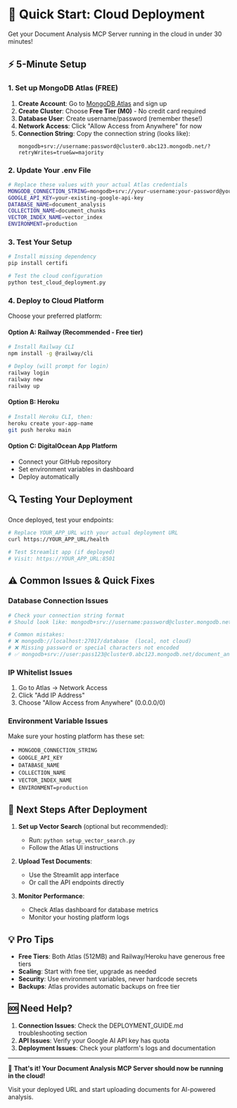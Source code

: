 # 🚀 Quick Start: Cloud Deployment

Get your Document Analysis MCP Server running in the cloud in under 30 minutes!

## ⚡ 5-Minute Setup

### 1. Set up MongoDB Atlas (FREE)

1. **Create Account**: Go to [MongoDB Atlas](https://www.mongodb.com/atlas) and sign up
2. **Create Cluster**: Choose **Free Tier (M0)** - No credit card required
3. **Database User**: Create username/password (remember these!)
4. **Network Access**: Click "Allow Access from Anywhere" for now
5. **Connection String**: Copy the connection string (looks like):
   ```
   mongodb+srv://username:password@cluster0.abc123.mongodb.net/?retryWrites=true&w=majority
   ```

### 2. Update Your .env File

```bash
# Replace these values with your actual Atlas credentials
MONGODB_CONNECTION_STRING=mongodb+srv://your-username:your-password@your-cluster.mongodb.net/document_analysis?retryWrites=true&w=majority
GOOGLE_API_KEY=your-existing-google-api-key
DATABASE_NAME=document_analysis
COLLECTION_NAME=document_chunks
VECTOR_INDEX_NAME=vector_index
ENVIRONMENT=production
```

### 3. Test Your Setup

```bash
# Install missing dependency
pip install certifi

# Test the cloud configuration
python test_cloud_deployment.py
```

### 4. Deploy to Cloud Platform

Choose your preferred platform:

#### Option A: Railway (Recommended - Free tier)
```bash
# Install Railway CLI
npm install -g @railway/cli

# Deploy (will prompt for login)
railway login
railway new
railway up
```

#### Option B: Heroku
```bash
# Install Heroku CLI, then:
heroku create your-app-name
git push heroku main
```

#### Option C: DigitalOcean App Platform
- Connect your GitHub repository
- Set environment variables in dashboard
- Deploy automatically

## 🔍 Testing Your Deployment

Once deployed, test your endpoints:

```bash
# Replace YOUR_APP_URL with your actual deployment URL
curl https://YOUR_APP_URL/health

# Test Streamlit app (if deployed)
# Visit: https://YOUR_APP_URL:8501
```

## ⚠️ Common Issues & Quick Fixes

### Database Connection Issues
```bash
# Check your connection string format
# Should look like: mongodb+srv://username:password@cluster.mongodb.net/database?retryWrites=true&w=majority

# Common mistakes:
# ❌ mongodb://localhost:27017/database  (local, not cloud)
# ❌ Missing password or special characters not encoded
# ✅ mongodb+srv://user:pass123@cluster0.abc123.mongodb.net/document_analysis?retryWrites=true&w=majority
```

### IP Whitelist Issues
1. Go to Atlas → Network Access
2. Click "Add IP Address" 
3. Choose "Allow Access from Anywhere" (0.0.0.0/0)

### Environment Variable Issues
Make sure your hosting platform has these set:
- `MONGODB_CONNECTION_STRING`
- `GOOGLE_API_KEY`
- `DATABASE_NAME`
- `COLLECTION_NAME` 
- `VECTOR_INDEX_NAME`
- `ENVIRONMENT=production`

## 🎯 Next Steps After Deployment

1. **Set up Vector Search** (optional but recommended):
   - Run: `python setup_vector_search.py`
   - Follow the Atlas UI instructions

2. **Upload Test Documents**:
   - Use the Streamlit app interface
   - Or call the API endpoints directly

3. **Monitor Performance**:
   - Check Atlas dashboard for database metrics
   - Monitor your hosting platform logs

## 💡 Pro Tips

- **Free Tiers**: Both Atlas (512MB) and Railway/Heroku have generous free tiers
- **Scaling**: Start with free tier, upgrade as needed
- **Security**: Use environment variables, never hardcode secrets
- **Backups**: Atlas provides automatic backups on free tier

## 🆘 Need Help?

1. **Connection Issues**: Check the DEPLOYMENT_GUIDE.md troubleshooting section
2. **API Issues**: Verify your Google AI API key has quota
3. **Deployment Issues**: Check your platform's logs and documentation

---

🎉 **That's it! Your Document Analysis MCP Server should now be running in the cloud!**

Visit your deployed URL and start uploading documents for AI-powered analysis.
